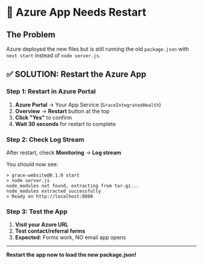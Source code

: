 # 🔄 Azure App Needs Restart

## The Problem
Azure deployed the new files but is still running the old `package.json` with `next start` instead of `node server.js`.

## ✅ SOLUTION: Restart the Azure App

### Step 1: Restart in Azure Portal
1. **Azure Portal** → Your App Service (`GraceIntegratedHealth`)
2. **Overview** → **Restart** button at the top
3. **Click "Yes"** to confirm
4. **Wait 30 seconds** for restart to complete

### Step 2: Check Log Stream
After restart, check **Monitoring** → **Log stream**

You should now see:
```
> grace-website@0.1.0 start
> node server.js
node_modules not found, extracting from tar.gz...
node_modules extracted successfully
> Ready on http://localhost:8080
```

### Step 3: Test the App
1. **Visit your Azure URL**
2. **Test contact/referral forms**
3. **Expected:** Forms work, NO email app opens

---

**Restart the app now to load the new package.json!**

